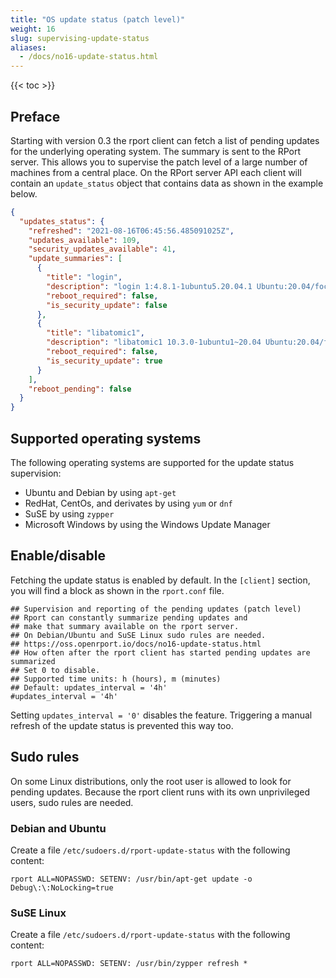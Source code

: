 ```yaml
---
title: "OS update status (patch level)"
weight: 16
slug: supervising-update-status
aliases:
  - /docs/no16-update-status.html
---
```

{{< toc >}}

## Preface

Starting with version 0.3 the rport client can fetch a list of pending updates for the underlying operating system.
The summary is sent to the RPort server. This allows you to supervise the patch level of a large number of machines
from a central place. On the RPort server API each client will contain an `update_status` object that contains data as
shown in the example below.

```json
{
  "updates_status": {
    "refreshed": "2021-08-16T06:45:56.485091025Z",
    "updates_available": 109,
    "security_updates_available": 41,
    "update_summaries": [
      {
        "title": "login",
        "description": "login 1:4.8.1-1ubuntu5.20.04.1 Ubuntu:20.04/focal-updates [amd64]",
        "reboot_required": false,
        "is_security_update": false
      },
      {
        "title": "libatomic1",
        "description": "libatomic1 10.3.0-1ubuntu1~20.04 Ubuntu:20.04/focal-updates, Ubuntu:20.04/focal-security [amd64]",
        "reboot_required": false,
        "is_security_update": true
      }
    ],
    "reboot_pending": false
  }
}
```

## Supported operating systems

The following operating systems are supported for the update status supervision:

* Ubuntu and Debian by using `apt-get`
* RedHat, CentOs, and derivates by using `yum` or `dnf`
* SuSE by using `zypper`
* Microsoft Windows by using the Windows Update Manager

## Enable/disable

Fetching the update status is enabled by default. In the `[client]` section, you will find a block as shown in
the `rport.conf` file.

```text
## Supervision and reporting of the pending updates (patch level)
## Rport can constantly summarize pending updates and
## make that summary available on the rport server.
## On Debian/Ubuntu and SuSE Linux sudo rules are needed.
## https://oss.openrport.io/docs/no16-update-status.html
## How often after the rport client has started pending updates are summarized
## Set 0 to disable.
## Supported time units: h (hours), m (minutes)
## Default: updates_interval = '4h'
#updates_interval = '4h'
```

Setting `updates_interval = '0'` disables the feature. Triggering a manual refresh of the update status is prevented this way too.

## Sudo rules

On some Linux distributions, only the root user is allowed to look for pending updates. Because the rport client runs
with its own unprivileged users, sudo rules are needed.

### Debian and Ubuntu

Create a file `/etc/sudoers.d/rport-update-status` with the following content:

```text
rport ALL=NOPASSWD: SETENV: /usr/bin/apt-get update -o Debug\:\:NoLocking=true
```

### SuSE Linux

Create a file `/etc/sudoers.d/rport-update-status` with the following content:

```text
rport ALL=NOPASSWD: SETENV: /usr/bin/zypper refresh *
```
